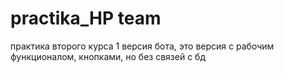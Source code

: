 # practika_HP team
практика второго курса 
1 версия бота, это версия с рабочим функционалом, кнопками, но без связей с бд
